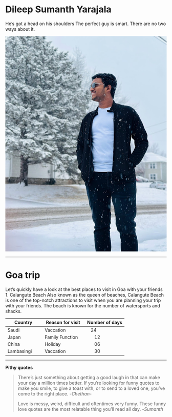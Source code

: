 # Dileep Sumanth Yarajala
He’s got a head on his shoulders The perfect guy is smart. There are no two ways about it.

![My Photo](/Sumanth.jpg)

---
# Goa trip
Let’s quickly have a look at the best places to visit in Goa with your friends 1. Calangute Beach Also known as the queen of beaches, Calangute Beach is one of the top-notch attractions to visit when you are planning your trip with your friends. The beach is known for the number of watersports and shacks.

|**Country**      |    **Reason for visit**     |    **Number of days** |
|-----------------|-----------------------------|-----------------------|
| Saudi           |  Vaccation                  |       24              |
| Japan           |  Family Function            |       12              |
| China           |  Holiday                    |       06              |   
| Lambasingi      |  Vaccation                  |       30              |

---

**Pithy quotes**

> There’s just something about getting a good laugh in that can make your day a million times better. If you’re looking for funny quotes to make you smile, to give a toast with, or to send to a loved one, you’ve come to the right place. -_Chethan_-
> 
> Love is messy, weird, difficult and oftentimes very funny. These funny love quotes are the most relatable thing you’ll read all day. -_Sumanth_